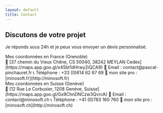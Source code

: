 ```yaml
---
layout: default
title: Contact
---
```


## Discutons de votre projet

Je réponds sous 24h et je peux vous envoyer un devis personnalisé.

<div class="flag-text">
  <span class="fi fi-fr"></span>
  <span class="label">Mes coordonnées en France (Grenoble)</span>
</div>
🏡 [37 chemin du Vieux Chêne, CS 50040, 38242 MEYLAN Cedex](https://maps.app.goo.gl/x45bt1dHrwy2iQCA9)  
📧 Email : contact@pascal-pinchauret.fr  
📞 Téléphone : +33 (0)614 62 67 69  
💼 mon site pro : [minosoft.fr](http://minosoft.fr)

<div class="flag-text">
  <span class="fi fi-ch"></span>
  <span class="label">Mes coordonnées en Suisse (Genève)</span>
</div>
🏡 [12 Rue Le Corbusier, 1208 Genève, Suisse](https://maps.app.goo.gl/Gx9ChnDNCzw3QvrcA)  
📧 Email : contact@minosoft.ch  
📞 Téléphone : +41 (0)783 160 760  
💼 mon site pro : [minosoft.ch](http://minosoft.ch)

